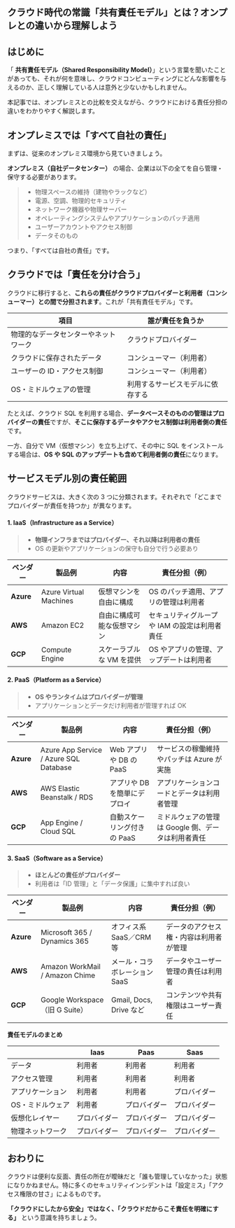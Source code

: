 ## クラウド時代の常識「共有責任モデル」とは？オンプレとの違いから理解しよう

## はじめに

「 **共有責任モデル（Shared Responsibility Model）**」という言葉を聞いたことがあっても、それが何を意味し、クラウドコンピューティングにどんな影響を与えるのか、正しく理解している人は意外と少ないかもしれません。

本記事では、オンプレミスとの比較を交えながら、クラウドにおける責任分担の違いをわかりやすく解説します。

## オンプレミスでは「すべて自社の責任」

まずは、従来のオンプレミス環境から見ていきましょう。

**オンプレミス（自社データセンター）** の場合、企業は以下の全てを自ら管理・保守する必要があります。

> - 物理スペースの維持（建物やラックなど）
> - 電源、空調、物理的セキュリティ
> - ネットワーク機器や物理サーバー
> - オペレーティングシステムやアプリケーションのパッチ適用
> - ユーザーアカウントやアクセス制御
> - データそのもの

つまり、「すべては自社の責任」です。

## クラウドでは「責任を分け合う」

クラウドに移行すると、**これらの責任がクラウドプロバイダーと利用者（コンシューマー）との間で分担されます**。これが「共有責任モデル」です。

| 項目                                 | 誰が責任を負うか                 |
| ------------------------------------ | -------------------------------- |
| 物理的なデータセンターやネットワーク | クラウドプロバイダー             |
| クラウドに保存されたデータ           | コンシューマー（利用者）         |
| ユーザーの ID・アクセス制御          | コンシューマー（利用者）         |
| OS・ミドルウェアの管理               | 利用するサービスモデルに依存する |

たとえば、クラウド SQL を利用する場合、**データベースそのものの管理はプロバイダーの責任**ですが、**そこに保存するデータやアクセス制御は利用者側の責任**です。

一方、自分で VM（仮想マシン）を立ち上げて、その中に SQL をインストールする場合は、**OS や SQL のアップデートも含めて利用者側の責任**になります。

## サービスモデル別の責任範囲

クラウドサービスは、大きく次の 3 つに分類されます。それぞれで「どこまでプロバイダーが責任を持つか」が異なります。

#### 1\. IaaS（Infrastructure as a Service）

> - **物理インフラまではプロバイダー、それ以降は利用者の責任**
> - OS の更新やアプリケーションの保守も自分で行う必要あり

| ベンダー  | 製品例                 | 内容                       | 責任分担（例）                                |
| --------- | ---------------------- | -------------------------- | --------------------------------------------- |
| **Azure** | Azure Virtual Machines | 仮想マシンを自由に構成     | OS のパッチ適用、アプリの管理は利用者         |
| **AWS**   | Amazon EC2             | 自由に構成可能な仮想マシン | セキュリティグループや IAM の設定は利用者責任 |
| **GCP**   | Compute Engine         | スケーラブルな VM を提供   | OS やアプリの管理、アップデートは利用者       |

#### 2\. PaaS（Platform as a Service）

> - **OS やランタイムはプロバイダーが管理**
> - アプリケーションとデータだけ利用者が管理すれば OK

| ベンダー  | 製品例                                 | 内容                         | 責任分担（例）                                     |
| --------- | -------------------------------------- | ---------------------------- | -------------------------------------------------- |
| **Azure** | Azure App Service / Azure SQL Database | Web アプリや DB の PaaS      | サービスの稼働維持やパッチは Azure が実施          |
| **AWS**   | AWS Elastic Beanstalk / RDS            | アプリや DB を簡単にデプロイ | アプリケーションコードとデータは利用者管理         |
| **GCP**   | App Engine / Cloud SQL                 | 自動スケーリング付きの PaaS  | ミドルウェアの管理は Google 側、データは利用者責任 |

#### 3\. SaaS（Software as a Service）

> - **ほとんどの責任がプロバイダー**
> - 利用者は「ID 管理」と「データ保護」に集中すれば良い

| ベンダー  | 製品例                         | 内容                          | 責任分担（例）                         |
| --------- | ------------------------------ | ----------------------------- | -------------------------------------- |
| **Azure** | Microsoft 365 / Dynamics 365   | オフィス系 SaaS／CRM 等       | データのアクセス権・内容は利用者が管理 |
| **AWS**   | Amazon WorkMail / Amazon Chime | メール・コラボレーション SaaS | データやユーザー管理の責任は利用者     |
| **GCP**   | Google Workspace（旧 G Suite） | Gmail, Docs, Drive など       | コンテンツや共有権限はユーザー責任     |

**責任モデルのまとめ**

|                  | Iaas         | Paas         | Saas         |
| ---------------- | ------------ | ------------ | ------------ |
| データ           | 利用者       | 利用者       | 利用者       |
| アクセス管理     | 利用者       | 利用者       | 利用者       |
| アプリケーション | 利用者       | 利用者       | プロバイダー |
| OS・ミドルウェア | 利用者       | プロバイダー | プロバイダー |
| 仮想化レイヤー   | プロバイダー | プロバイダー | プロバイダー |
| 物理ネットワーク | プロバイダー | プロバイダー | プロバイダー |

## おわりに

クラウドは便利な反面、責任の所在が曖昧だと「誰も管理していなかった」状態になりかねません。特に多くのセキュリティインシデントは「設定ミス」「アクセス権限の甘さ」によるものです。

**「クラウドにしたから安全」ではなく、「クラウドだからこそ責任を明確にする」** という意識を持ちましょう。
